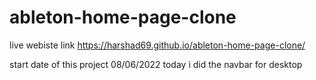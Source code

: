# ableton-home-page-clone

live webiste link https://harshad69.github.io/ableton-home-page-clone/

start date of this project 08/06/2022
today i did the navbar for desktop 
